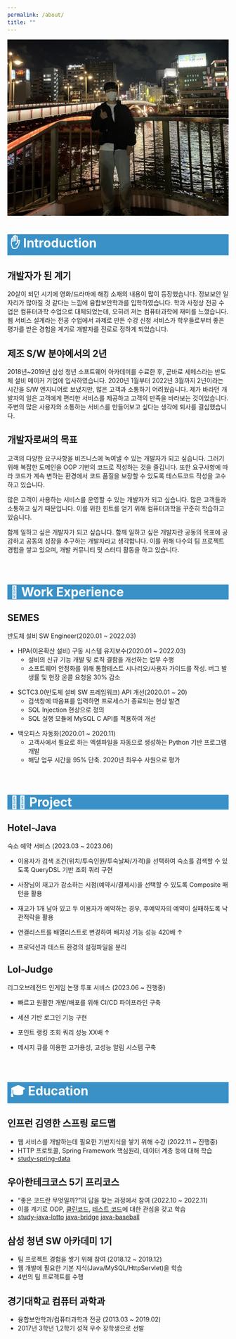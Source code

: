 ```yaml
---
permalink: /about/
title: ""
---
```


![profile_img](/assets/images/profile_image.jpeg)

<h1 style="color:white; background-color:#3991c7">&nbsp;&#9995; Introduction</h1>

## 개발자가 된 계기
20살이 되던 시기에 영화/드라마에 해킹 소재의 내용이 많이 등장했습니다. 정보보안 일자리가 많아질 것 같다는 느낌에 융합보안학과를 입학하였습니다. 학과 사정상 전공 수업은 컴퓨터과학 수업으로 대체되었는데, 오히려 저는 컴퓨터과학에 재미를 느꼈습니다. 웹 서비스 설계라는 전공 수업에서 과제로 만든 수강 신청 서비스가 학우들로부터 좋은 평가를 받은 경험을 계기로 개발자를 진로로 정하게 되었습니다.

## 제조 S/W 분야에서의 2년
2018년~2019년 삼성 청년 소프트웨어 아카데미를 수료한 후, 곧바로 세메스라는 반도체 설비 메이커 기업에 입사하였습니다. 2020년 1월부터 2022년 3월까지 2년이라는 시간을 S/W 엔지니어로 보냈지만, 많은 고객과 소통하기 어려웠습니다. 제가 바라던 개발자의 일은 고객에게 편리한 서비스를 제공하고 고객의 만족을 바라보는 것이었습니다. 주변의 많은 사용자와 소통하는 서비스를 만들어보고 싶다는 생각에 퇴사를 결심했습니다.

## 개발자로써의 목표
고객의 다양한 요구사항을 비즈니스에 녹여낼 수 있는 개발자가 되고 싶습니다. 그러기 위해 복잡한 도메인을 OOP 기반의 코드로 작성하는 것을 즐깁니다. 또한 요구사항에 따라 코드가 계속 변하는 환경에서 코드 품질을 보장할 수 있도록 테스트코드 작성을 고수하고 있습니다.

많은 고객이 사용하는 서비스를 운영할 수 있는 개발자가 되고 싶습니다. 많은 고객들과 소통하고 싶기 때문입니다. 이를 위한 힌트를 얻기 위해 컴퓨터과학을 꾸준히 학습하고 있습니다.

함께 일하고 싶은 개발자가 되고 싶습니다. 함께 일하고 싶은 개발자란 공동의 목표에 공감하고 공동의 성장을 추구하는 개발자라고 생각합니다. 이를 위해 다수의 팀 프로젝트 경험을 쌓고 있으며, 개발 커뮤니티 및 스터디 활동을 하고 있습니다.


<br/>


<h1 style="color:white; background-color:#3991c7">&nbsp;&#128188; Work Experience</h1>

## SEMES
반도체 설비 SW Engineer(2020.01 ~ 2022.03)

- HPA(이온확산 설비) 구동 시스템 유지보수(2020.01 ~ 2022.03)
	- 설비의 신규 기능 개발 및 로직 결함을 개선하는 업무 수행
	- 소프트웨어 안정화를 위해 통합테스트 시나리오/사용자 가이드를 작성. 버그 발생률 및 현장 온콜 요청을 30% 감소

<p/>

- SCTC3.0(반도체 설비 SW 프레임워크) API 개선(2020.01 ~ 20)
	- 검색창에 따옴표를 입력하면 프로세스가 종료되는 현상 발견
	- SQL Injection 현상으로 정의
	- SQL 실행 모듈에 MySQL C API를 적용하여 개선

<p/>

- 백오피스 자동화(2020.01 ~ 2020.11)
	- 고객사에서 필요로 하는 엑셀파일을 자동으로 생성하는 Python 기반 프로그램 개발
	- 해당 업무 시간을 95% 단축. 2020년 최우수 사원으로 평가


<br/>


<h1 style="color:white; background-color:#3991c7">&nbsp;👨‍💻 Project</h1>

## Hotel-Java
숙소 예약 서비스 (2023.03 ~ 2023.06)
<a href="https://github.com/korjun1993/hotel-java" class="fab fa-fw fa-github"></a>

- 이용자가 검색 조건(위치/투숙인원/투숙날짜/가격)을 선택하여 숙소를 검색할 수 있도록 QueryDSL 기반 조회 쿼리 구현
<a href="https://github.com/korjun1993/hotel-java/blob/main/app/src/main/java/com/hotelJava/accommodation/adapter/out/persistence/SearchAccommodationAdapter.java" class="fab fa-fw fa-github"></a>

- 사장님이 재고가 감소하는 시점(예약시/결제시)을 선택할 수 있도록 Composite 패턴을 활용
<a href="https://cookie-dev.tistory.com/26" class="fas fa-fw fa-link"></a>

- 재고가 1개 남아 있고 두 이용자가 예약하는 경우, 후예약자의 예약이 실패하도록 낙관적락을 활용
<a href="https://cookie-dev.tistory.com/27" class="fas fa-fw fa-link"></a>

- 연결리스트를 배열리스트로 변경하여 배치성 기능 성능 420배 ↑
<a href="https://cookie-dev.tistory.com/25" class="fas fa-fw fa-link"></a>

- 프로덕션과 테스트 환경의 설정파일을 분리
<a href="https://cookie-dev.tistory.com/13" class="fas fa-fw fa-link"></a>


## Lol-Judge
리그오브레전드 인게임 논쟁 투표 서비스 (2023.06 ~ 진행중)
<a href="https://github.com/f-lab-edu/lol-judge" class="fab fa-fw fa-github"></a>

- 빠르고 원활한 개발/배포를 위해 CI/CD 파이프라인 구축
<a href="https://cookie-dev.tistory.com/19" class="fas fa-fw fa-link"></a>

- 세션 기반 로그인 기능 구현
<a href="https://cookie-dev.tistory.com/23" class="fas fa-fw fa-link"></a>

- 포인트 랭킹 조회 쿼리 성능 XX배 ↑
<a href="https://cookie-dev.tistory.com/#" class="fas fa-fw fa-link"></a>

- 메시지 큐를 이용한 고가용성, 고성능 알림 시스템 구축
<a href="https://cookie-dev.tistory.com/#" class="fas fa-fw fa-link"></a>


<br/>


<h1 style="color:white; background-color:#3991c7">&nbsp;🎓 Education </h1>

## 인프런 김영한 스프링 로드맵
- 웹 서비스를 개발하는데 필요한 기반지식을 쌓기 위해 수강 (2022.11 ~ 진행중)
- HTTP 프로토콜, Spring Framework 핵심원리, 데이터 계층 등에 대해 학습
- <span class="fab fa-fw fa-github"></span><a href="https://github.com/korjun1993/study-spring-jpa">study-spring-data</a>


## 우아한테크코스 5기 프리코스
- “좋은 코드란 무엇일까?”의 답을 찾는 과정에서 참여 (2022.10 ~ 2022.11)
- 이를 계기로 OOP, [클린코드](https://github.com/korjun1993/clean-architecture),
[테스트 코드](https://github.com/korjun1993/tdd-study)에 대한 관심을 갖고 학습
- <span class="fab fa-fw fa-github"></span><a href="https://github.com/korjun1993/java-lotto">study-java-lotto</a> <span class="fab fa-fw fa-github"></span><a href="https://github.com/korjun1993/java-bridge">java-bridge</a> <span class="fab fa-fw fa-github"></span><a href="https://github.com/korjun1993/java-baseball">java-baseball</a>

## 삼성 청년 SW 아카데미 1기
- 팀 프로젝트 경험을 쌓기 위해 참여 (2018.12 ~ 2019.12)
- 웹 개발에 필요한 기본 지식(Java/MySQL/HttpServlet)을 학습
- 4번의 팀 프로젝트를 수행

## 경기대학교 컴퓨터 과학과
- 융합보안학과/컴퓨터과학과 전공 (2013.03 ~ 2019.02)
- 2017년 3학년 1,2학기 성적 우수 장학생으로 선발